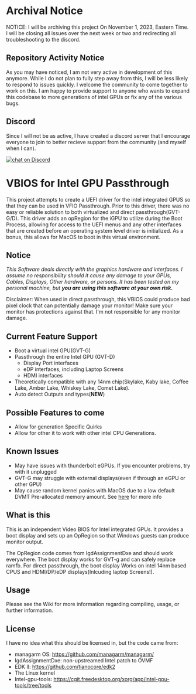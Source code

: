# Archival Notice
NOTICE: I will be archiving this project On November 1, 2023, Eastern Time. I will be closing all issues over the next week or two and redirecting all troubleshooting to the discord.

## Repository Activity Notice
As you may have noticed, I am not very active in development of this anymore. While I do not plan to fully step away from this, I will be less likely to respond to issues quickly. I welcome the community to come together to work on this. I am happy to provide support to anyone who wants to expand this codebase to more generations of intel GPUs or fix any of the various bugs. 

## Discord
Since I will not be as active, I have created a discord server that I encourage everyone to join to better recieve support from the community (and myself when I can).

<a href="https://discord.gg/pZyzrfCYrJ">
<img src="https://img.shields.io/discord/925800342598340660?logo=discord&label=Discord&style=for-the-badge&color=228B22"
 alt="chat on Discord"></a>

# VBIOS for Intel GPU Passthrough

This project attempts to create a UEFI driver for the intel integrated GPUS so that they can be used in VFIO Passthrough. Prior to this driver, there was no easy or reliable solution to both virtualized and direct passthrough(GVT-G/D). This driver adds an opRegion for the iGPU to utilize during the Boot Process, allowing for access to the UEFI menus and any other interfaces that are created before an operating system level driver is initialized. As a bonus, this allows for MacOS to boot in this virtual environment.

## Notice

*This Software deals directly with the graphics hardware and interfaces. I assume no responsibility should it cause any damage to your GPUs, Cables, Displays, Other hardware, or persons. It has been tested on my personal machine, but **you are using this software at your own risk.***

Disclaimer: When used in direct passthrough, this VBIOS could produce bad pixel clock that can potentially damage your monitor! Make sure your monitor has protections against that. I'm not responsible for any monitor damage.

## Current Feature Support

* Boot a virtual intel GPU(GVT-G)
* Passthrough the entire Intel GPU (GVT-D)
  * Display Port interfaces
  * eDP interfaces, including Laptop Screens
  * HDMI interfaces
* Theoretically compatible with any 14nm chip(Skylake, Kaby lake, Coffee Lake, Amber Lake, Whiskey Lake, Comet Lake).
* Auto detect Outputs and types(**NEW**)

## Possible Features to come

* Allow for generation Specific Quirks
* Allow for other it to work with other intel CPU Generations.

## Known Issues

* May have issues with thunderbolt eGPUs. If you encounter problems, try with it unplugged
* GVT-G may struggle with external displays(even if through an eGPU or other GPU)
* May cause random kernel panics with MacOS due to a low default DVMT Pre-allocated memory amount. See [here](https://github.com/patmagauran/i915ovmfPkg/wiki/DVMT-Pre-Alloc---Stolen-Memory-Issues) for more info

## What is this

This is an independent Video BIOS for Intel integrated GPUs. It provides a boot display and sets up an OpRegion so that Windows guests can produce monitor output.

The OpRegion code comes from IgdAssignmentDxe and should work everywhere. The boot display works for GVT-g and can safely replace ramfb. For direct passthrough, the boot display Works on intel 14nm based CPUS and HDMI/DP/eDP displays(Inlcuding laptop Screens!).

## Usage

Please see the Wiki for more information regarding compiling, usage, or further information.

## License

I have no idea what this should be licensed in, but the code came from:

- managarm OS: https://github.com/managarm/managarm/
- IgdAssignmentDxe: non-upstreamed Intel patch to OVMF
- EDK II: https://github.com/tianocore/edk2
- The Linux kernel
- Intel-gpu-tools: https://cgit.freedesktop.org/xorg/app/intel-gpu-tools/tree/tools
